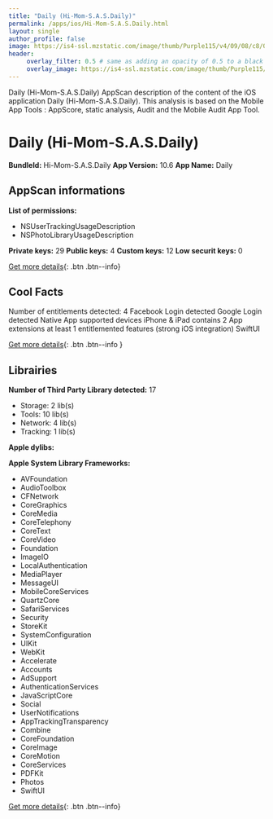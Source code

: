 ```yaml
---
title: "Daily (Hi-Mom-S.A.S.Daily)"
permalink: /apps/ios/Hi-Mom-S.A.S.Daily.html
layout: single
author_profile: false
image: https://is4-ssl.mzstatic.com/image/thumb/Purple115/v4/09/08/c8/0908c87c-04d0-daf2-01d8-5b6b6ed584c2/AppIcon-1x_U007emarketing-0-7-0-85-220.png/512x512bb.jpg
header: 
     overlay_filter: 0.5 # same as adding an opacity of 0.5 to a black background
     overlay_image: https://is4-ssl.mzstatic.com/image/thumb/Purple115/v4/09/08/c8/0908c87c-04d0-daf2-01d8-5b6b6ed584c2/AppIcon-1x_U007emarketing-0-7-0-85-220.png/512x512bb.jpg
---
```

Daily (Hi-Mom-S.A.S.Daily) AppScan description of the content of the iOS application Daily (Hi-Mom-S.A.S.Daily). This analysis is based on the Mobile App Tools : AppScore, static analysis, Audit and the Mobile Audit App Tool.

# Daily (Hi-Mom-S.A.S.Daily)

**BundleId:** Hi-Mom-S.A.S.Daily
**App Version:** 10.6
**App Name:** Daily


## AppScan informations 

**List of permissions:** 
- NSUserTrackingUsageDescription
- NSPhotoLibraryUsageDescription
  
  
**Private keys:** 29
**Public keys:** 4
**Custom keys:** 12
**Low securit keys:** 0
  
[Get more details](/pricing.html){: .btn .btn--info}

## Cool Facts

Number of entitlements detected: 4
Facebook Login detected
Google Login detected
Native App
supported devices iPhone & iPad
contains 2 App extensions
at least 1 entitlemented features (strong iOS integration)
SwiftUI
  
[Get more details](/pricing.html){: .btn .btn--info }

## Librairies 
**Number of Third Party Library detected:** 17
- Storage: 2 lib(s)
- Tools: 10 lib(s)
- Network: 4 lib(s)
- Tracking: 1 lib(s)


**Apple dylibs:**


**Apple System Library Frameworks:**
- AVFoundation
- AudioToolbox
- CFNetwork
- CoreGraphics
- CoreMedia
- CoreTelephony
- CoreText
- CoreVideo
- Foundation
- ImageIO
- LocalAuthentication
- MediaPlayer
- MessageUI
- MobileCoreServices
- QuartzCore
- SafariServices
- Security
- StoreKit
- SystemConfiguration
- UIKit
- WebKit
- Accelerate
- Accounts
- AdSupport
- AuthenticationServices
- JavaScriptCore
- Social
- UserNotifications
- AppTrackingTransparency
- Combine
- CoreFoundation
- CoreImage
- CoreMotion
- CoreServices
- PDFKit
- Photos
- SwiftUI


  
[Get more details](/pricing.html){: .btn .btn--info}

